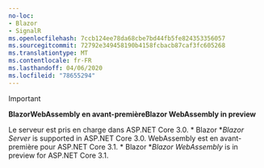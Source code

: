 ```yaml
---
no-loc:
- Blazor
- SignalR
ms.openlocfilehash: 7ccb124ee78da68cbe7bd44fb5fe824353356057
ms.sourcegitcommit: 72792e349458190b4158fcbacb87caf3fc605268
ms.translationtype: MT
ms.contentlocale: fr-FR
ms.lasthandoff: 04/06/2020
ms.locfileid: "78655294"
---
```

> [!IMPORTANT]
> <span data-ttu-id="8e91c-101">**BlazorWebAssembly en avant-première**</span><span class="sxs-lookup"><span data-stu-id="8e91c-101">**Blazor WebAssembly in preview**</span></span>
>
> <span data-ttu-id="8e91c-102">Le serveur est pris en charge dans ASP.NET Core 3.0. \* Blazor \*</span><span class="sxs-lookup"><span data-stu-id="8e91c-102">*Blazor Server* is supported in ASP.NET Core 3.0.</span></span> <span data-ttu-id="8e91c-103">WebAssembly est en avant-première pour ASP.NET Core 3.1. \* Blazor \*</span><span class="sxs-lookup"><span data-stu-id="8e91c-103">*Blazor WebAssembly* is in preview for ASP.NET Core 3.1.</span></span>
